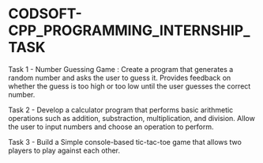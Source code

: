 # CODSOFT-CPP_PROGRAMMING_INTERNSHIP_TASK

Task 1 - Number Guessing Game : Create a program that generates a random number and asks the user to guess it. Provides feedback on whether the guess is too high or too low until the user guesses the correct number.

Task 2 - Develop a calculator program that performs basic arithmetic operations such as addition, substraction, multiplication, and division. Allow the user to input numbers and choose an operation to perform.

Task 3 - Build a Simple console-based tic-tac-toe game that allows two players to play against each other.
